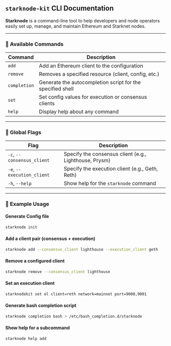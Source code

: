## `starknode-kit` CLI Documentation

**Starknode** is a command-line tool to help developers and node operators easily set up, manage, and maintain Ethereum and Starknet nodes.

---

### 📘 Available Commands

| Command      | Description                                                |
| ------------ | ---------------------------------------------------------- |
| `add`        | Add an Ethereum client to the configuration                |
| `remove`     | Removes a specified resource (client, config, etc.)        |
| `completion` | Generate the autocompletion script for the specified shell |
| `set`        | Set config values for execution or consensus clients       |
| `help`       | Display help about any command                             |

---

### 🧰 Global Flags

| Flag                       | Description                                            |
| -------------------------- | ------------------------------------------------------ |
| `-c`, `--consensus_client` | Specify the consensus client (e.g., Lighthouse, Prysm) |
| `-e`, `--execution_client` | Specify the execution client (e.g., Geth, Reth)        |
| `-h`, `--help`             | Show help for the `starknode` command                  |

---

### 🧪 Example Usage

#### Generate Config file 

```bash
starknode init
```

#### Add a client pair (consensus + execution)

```bash
starknode add --consensus_client lighthouse --execution_client geth
```

#### Remove a configured client

```bash
starknode remove --consensus_client lighthouse
```

#### Set an execution client

```bash
starknodekit set el client=reth network=mainnet port=9000,9001
```

#### Generate bash completion script

```bash
starknode completion bash > /etc/bash_completion.d/starknode
```

#### Show help for a subcommand

```bash
starknode help add
```
